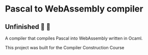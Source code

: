 # Pascal to WebAssembly compiler
## Unfinished :no_entry_sign: :no_entry_sign:

A compiler that compiles Pascal into WebAssembly written in Ocaml.

This project was built for the Compiler Construction Course
